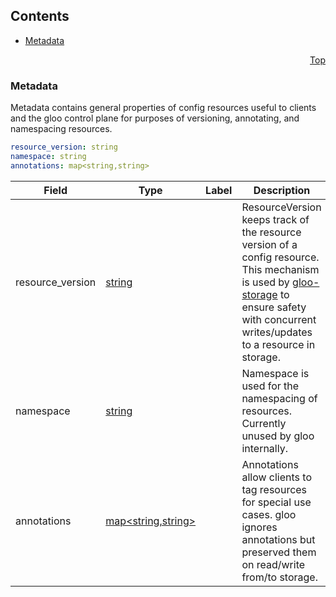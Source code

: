 <a name="top"/>

## Contents
  - [Metadata](#v1.Metadata)



<a name="metadata"/>
<p align="right"><a href="#top">Top</a></p>




<a name="v1.Metadata"/>

### Metadata
[]()Metadata contains general properties of config resources useful to clients and the gloo control plane for purposes of versioning, annotating, and namespacing resources.


```yaml
resource_version: string
namespace: string
annotations: map<string,string>

```
| Field | Type | Label | Description |
| ----- | ---- | ----- | ----------- |
| resource_version | [string](#string) |  | ResourceVersion keeps track of the resource version of a config resource. This mechanism is used by [gloo-storage](TODO) to ensure safety with concurrent writes/updates to a resource in storage. |
| namespace | [string](#string) |  | Namespace is used for the namespacing of resources. Currently unused by gloo internally. |
| annotations | [map&lt;string,string&gt;](#map&lt;string,string&gt;) |  | Annotations allow clients to tag resources for special use cases. gloo ignores annotations but preserved them on read/write from/to storage. |





 

 

 

